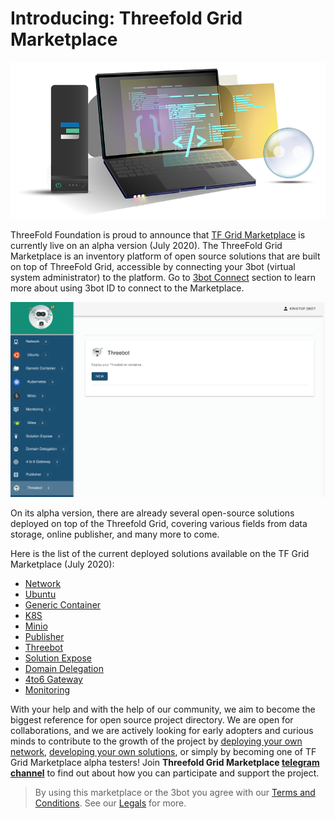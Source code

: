 
# Introducing: Threefold Grid Marketplace

![](./img/Homepagelaptop.png)

ThreeFold Foundation is proud to announce that [TF Grid Marketplace](www.marketplace.grid.tf) is currently live on an alpha version (July 2020). The ThreeFold Grid Marketplace is an inventory platform of open source solutions that are built on top of ThreeFold Grid, accessible by connecting your 3bot (virtual system administrator) to the platform. Go to [3bot Connect](3botconnect.md) section to learn more about using 3bot ID to connect to the Marketplace.

![](./img/3bot_launch.png)

On its alpha version, there are already several open-source solutions deployed on top of the Threefold Grid, covering various fields from data storage, online publisher, and many more to come. 

Here is the list of the current deployed solutions available on the TF Grid Marketplace (July 2020):

- [Network](network.md)
- [Ubuntu](ubuntu.md)
- [Generic Container](generic_container.md)
- [K8S](k8s.md)
- [Minio](minio.md)
- [Publisher](publisher.md)
- [Threebot](threebot.md)
- [Solution Expose](solution_expose.md)
- [Domain Delegation](domain_delegation.md)
- [4to6 Gateway](4to6gateway.md)
- [Monitoring](monitoring.md)

With your help and with the help of our community, we aim to become the biggest reference for open source project directory. We are open for collaborations, and we are actively looking for early adopters and curious minds to contribute to the growth of the project by [deploying your own network](#getting_started_network.md), [developing your own solutions](getting_started_first_solution.md), or simply by becoming one of TF Grid Marketplace alpha testers! Join __Threefold Grid Marketplace [telegram channel](https://t.me/joinchat/BwOvOxxgK59GmRoZ2_sM0w)__ to find out about how you can participate and support the project.


> By using this marketplace or the 3bot  you agree with our [Terms and Conditions](terms_conditions). See our [Legals](#legals.md) for more.